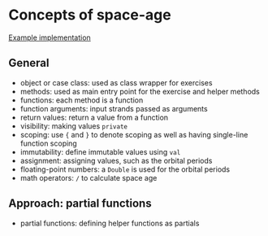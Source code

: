 # Concepts of space-age

[Example implementation](https://github.com/exercism/scala/blob/master/exercises/space-age/example.scala)

## General

- object or case class: used as class wrapper for exercises
- methods: used as main entry point for the exercise and helper methods
- functions: each method is a function
- function arguments: input strands passed as arguments
- return values: return a value from a function
- visibility: making values `private`
- scoping: use `{` and `}` to denote scoping as well as having single-line function scoping
- immutability: define immutable values using `val`
- assignment: assigning values, such as the orbital periods
- floating-point numbers: a `Double` is used for the orbital periods
- math operators: `/` to calculate space age

## Approach: partial functions

- partial functions: defining helper functions as partials
